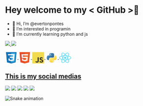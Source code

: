 # Hey welcome to my < GitHub >👋

- 👋 Hi, I’m @evertonpontes
- 👀 I’m interested in programin
- 🌱 I’m currently learning python and js

<div>
  <a href="https://github.com/evertonpontes" />
  <img height="180em" src="https://github-readme-stats.vercel.app/api?username=evertonpontes&theme=dracula" />
  <img height="180em" src="https://github-readme-stats.vercel.app/api/top-langs/?username=evertonpontes&layout=compact&theme=dracula" />
</div>

<div style="display: inline_block"><br/>
  <img align="center" alt="everton-css" height="38" width="40" src="https://raw.githubusercontent.com/devicons/devicon/master/icons/css3/css3-original.svg" />
  <img align="center" alt="everton-html5" height="38" width="40" src="https://raw.githubusercontent.com/devicons/devicon/master/icons/html5/html5-original.svg" />
  <img align="center" alt="everton-javascript" height="38" width="40" src="https://raw.githubusercontent.com/devicons/devicon/master/icons/javascript/javascript-original.svg" />
  <img align="center" alt="everton-python" height="38" width="40" src="https://raw.githubusercontent.com/devicons/devicon/master/icons/python/python-original.svg" />
  <img align="center" alt="everton-react" height="38" width="40" src="https://raw.githubusercontent.com/devicons/devicon/master/icons/react/react-original.svg" />
</div>

##

<div>
  <h2>This is my social medias</h2>
  <a href="mailto:evertonpontesp@gmail.com"><img src="https://img.shields.io/badge/Gmail-D14836?style=for-the-badge&logo=gmail&logoColor=white" target="_blank" /></a>
  <a href="https://www.instagram.com/vertonvp/"><img src="https://img.shields.io/badge/Instagram-E4405F?style=for-the-badge&logo=instagram&logoColor=white" target="_blank" /></a>
  <a href="https://www.linkedin.com/in/everton-pontes-pereira-b4733b214/"><img src="https://img.shields.io/badge/LinkedIn-0077B5?style=for-the-badge&logo=linkedin&logoColor=white" target="_blank" /></a>
  <a href="https://twitter.com/vertonvp"><img src="https://img.shields.io/badge/Twitter-1DA1F2?style=for-the-badge&logo=twitter&logoColor=white" target="_blank" /></a>
  <a href="https://wa.me/5583993724059?text=Ol%C3%A1%21+Gostaria+de+falar+contigo%21%21%21+%3B%29+"><img src="https://img.shields.io/badge/WhatsApp-25D366?style=for-the-badge&logo=whatsapp&logoColor=white" target="_blank" /></a>
</div>

![Snake animation]()

<!---
evertonpontes/evertonpontes is a ✨ special ✨ repository because its `README.md` (this file) appears on your GitHub profile.
You can click the Preview link to take a look at your changes.
--->
